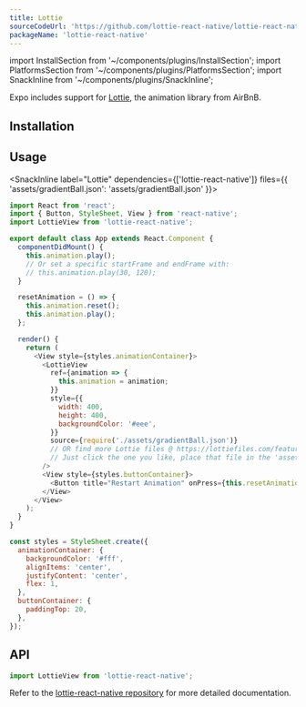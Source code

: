 ```yaml
---
title: Lottie
sourceCodeUrl: 'https://github.com/lottie-react-native/lottie-react-native'
packageName: 'lottie-react-native'
---
```


import InstallSection from '~/components/plugins/InstallSection';
import PlatformsSection from '~/components/plugins/PlatformsSection';
import SnackInline from '~/components/plugins/SnackInline';

Expo includes support for [Lottie](https://airbnb.design/lottie/), the animation library from AirBnB.

<PlatformsSection android emulator ios simulator />

## Installation

<InstallSection packageName="lottie-react-native" href="https://github.com/lottie-react-native/lottie-react-native" />

## Usage

<SnackInline
label="Lottie"
dependencies={['lottie-react-native']}
files={{
    'assets/gradientBall.json': 'assets/gradientBall.json'
  }}>

```js
import React from 'react';
import { Button, StyleSheet, View } from 'react-native';
import LottieView from 'lottie-react-native';

export default class App extends React.Component {
  componentDidMount() {
    this.animation.play();
    // Or set a specific startFrame and endFrame with:
    // this.animation.play(30, 120);
  }

  resetAnimation = () => {
    this.animation.reset();
    this.animation.play();
  };

  render() {
    return (
      <View style={styles.animationContainer}>
        <LottieView
          ref={animation => {
            this.animation = animation;
          }}
          style={{
            width: 400,
            height: 400,
            backgroundColor: '#eee',
          }}
          source={require('./assets/gradientBall.json')}
          // OR find more Lottie files @ https://lottiefiles.com/featured
          // Just click the one you like, place that file in the 'assets' folder to the left, and replace the above 'require' statement
        />
        <View style={styles.buttonContainer}>
          <Button title="Restart Animation" onPress={this.resetAnimation} />
        </View>
      </View>
    );
  }
}

const styles = StyleSheet.create({
  animationContainer: {
    backgroundColor: '#fff',
    alignItems: 'center',
    justifyContent: 'center',
    flex: 1,
  },
  buttonContainer: {
    paddingTop: 20,
  },
});
```

</SnackInline>

## API

```javascript
import LottieView from 'lottie-react-native';
```

Refer to the [lottie-react-native repository](https://github.com/lottie-react-native/lottie-react-native#usage) for more detailed documentation.
